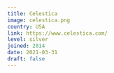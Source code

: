 ```yaml
---
title: Celestica
image: celestica.png
country: USA
link: https://www.celestica.com/
level: silver
joined: 2014
date: 2021-03-31
draft: false
---
```


